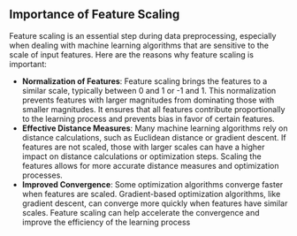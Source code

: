 ## Importance of Feature Scaling 
Feature scaling is an essential step during data preprocessing, especially when dealing with machine learning algorithms that are sensitive to the scale of input features. 
Here are the reasons why feature scaling is important:
- <strong>Normalization of Features</strong>: Feature scaling brings the features to a similar scale, typically between 0 and 1 or -1 and 1.
  This normalization prevents features with larger magnitudes from dominating those with smaller magnitudes.
  It ensures that all features contribute proportionally to the learning process and prevents bias in favor of certain features.
- <strong>Effective Distance Measures</strong>: Many machine learning algorithms rely on distance calculations, such as Euclidean distance or gradient descent.
  If features are not scaled, those with larger scales can have a higher impact on distance calculations or optimization steps.
  Scaling the features allows for more accurate distance measures and optimization processes.
- <strong>Improved Convergence</strong>: Some optimization algorithms converge faster when features are scaled.
  Gradient-based optimization algorithms, like gradient descent, can converge more quickly when features have similar scales.
  Feature scaling can help accelerate the convergence and improve the efficiency of the learning process
